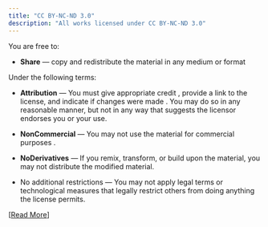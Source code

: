 ```yaml
---
title: "CC BY-NC-ND 3.0"
description: "All works licensed under CC BY-NC-ND 3.0"
---
```


You are free to:

- **Share** — copy and redistribute the material in any medium or format 

Under the following terms: 

- **Attribution** — You must give appropriate credit , provide a link to the license, and indicate if changes were made . You may do so in any reasonable manner, but not in any way that suggests the licensor endorses you or your use.

- **NonCommercial** — You may not use the material for commercial purposes .

- **NoDerivatives** — If you remix, transform, or build upon the material, you may not distribute the modified material.

- No additional restrictions — You may not apply legal terms or technological measures that legally restrict others from doing anything the license permits.

[[Read More](https://creativecommons.org/licenses/by-nc-nd/3.0/)]